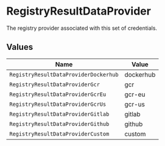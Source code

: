 # RegistryResultDataProvider

The registry provider associated with this set of credentials.


## Values

| Name                                  | Value                                 |
| ------------------------------------- | ------------------------------------- |
| `RegistryResultDataProviderDockerhub` | dockerhub                             |
| `RegistryResultDataProviderGcr`       | gcr                                   |
| `RegistryResultDataProviderGcrEu`     | gcr-eu                                |
| `RegistryResultDataProviderGcrUs`     | gcr-us                                |
| `RegistryResultDataProviderGitlab`    | gitlab                                |
| `RegistryResultDataProviderGithub`    | github                                |
| `RegistryResultDataProviderCustom`    | custom                                |